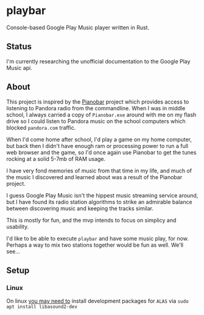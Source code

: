 playbar
======

Console-based Google Play Music player written in Rust.

## Status

I'm currently researching the unofficial documentation to the Google Play Music api.

## About

This project is inspired by the [Pianobar](https://github.com/PromyLOPh/pianobar) project which provides access to listening to Pandora radio from the commandline.
When I was in middle school, I always carried a copy of `Pianobar.exe` around with me on my flash drive so I could listen to Pandora music on the school computers which blocked `pandora.com` traffic.

When I'd come home after school, I'd play a game on my home computer, but back then I didn't have enough ram or processing power to run a full web browser and the game, so I'd once again use Pianobar to get the tunes rocking at a solid 5-7mb of RAM usage.

I have very fond memories of music from that time in my life, and much of the music I discovered and learned about was a result of the Pianobar project.

I guess Google Play Music isn't the hippest music streaming service around, but I have found its radio station algorithms to strike an admirable balance between discovering music and keeping the tracks similar.

This is mostly for fun, and the mvp intends to focus on simplicy and usability.

I'd like to be able to execute `playbar` and have some music play, for now.
Perhaps a way to mix two stations together would be fun as well.
We'll see...

## Setup

### Linux

On linux [you may need to](https://github.com/ggez/ggez/issues/100) install development packages for `ALAS` via `sudo apt install libasound2-dev`
